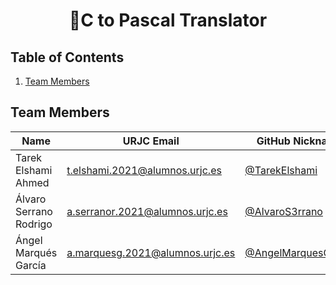 # <p align="center">🔄C to Pascal Translator</p>

## Table of Contents

1. [Team Members](#team-members)

## Team Members

| Name                  | URJC Email                        | GitHub Nickname              |
|-----------------------|-----------------------------------|------------------------------|
| Tarek Elshami Ahmed   | t.elshami.2021@alumnos.urjc.es    | [@TarekElshami](https://github.com/TarekElshami) |
| Álvaro Serrano Rodrigo| a.serranor.2021@alumnos.urjc.es   | [@AlvaroS3rrano](https://github.com/AlvaroS3rrano) |
| Ángel Marqués García  | a.marquesg.2021@alumnos.urjc.es   | [@AngelMarquesGarcia](https://github.com/AngelMarquesGarcia) |
